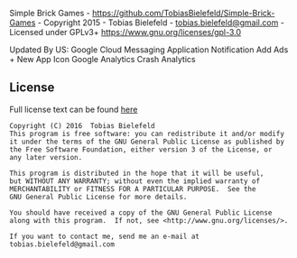 Simple Brick Games - https://github.com/TobiasBielefeld/Simple-Brick-Games -
Copyright 2015 - Tobias Bielefeld - tobias.bielefeld@gmail.com -
Licensed under GPLv3+ https://www.gnu.org/licenses/gpl-3.0

Updated By US:
    Google Cloud Messaging
    Application Notification
    Add Ads + New App Icon
    Google Analytics
    Crash Analytics

## License
Full license text can be found [here](./LICENSE.txt)
```
Copyright (C) 2016  Tobias Bielefeld
This program is free software: you can redistribute it and/or modify
it under the terms of the GNU General Public License as published by
the Free Software Foundation, either version 3 of the License, or
any later version.

This program is distributed in the hope that it will be useful,
but WITHOUT ANY WARRANTY; without even the implied warranty of
MERCHANTABILITY or FITNESS FOR A PARTICULAR PURPOSE.  See the
GNU General Public License for more details.

You should have received a copy of the GNU General Public License
along with this program.  If not, see <http://www.gnu.org/licenses/>.

If you want to contact me, send me an e-mail at tobias.bielefeld@gmail.com
```
